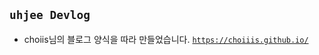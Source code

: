 ## `uhjee Devlog`

* choiis님의 블로그 양식을 따라 만들었습니다. [`https://choiiis.github.io/`](https://choiiis.github.io/)

